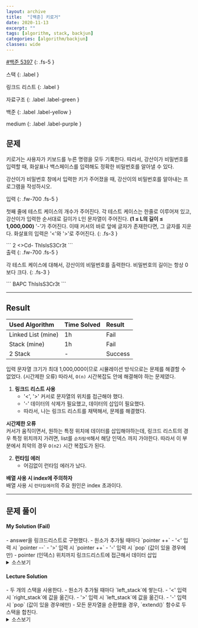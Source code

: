 ```yaml
---
layout: archive
title:  "[백준] 키로거"
date: 2020-11-13
excerpt: ""
tags: [algorithm, stack, backjun]
categories: [algorithm/backjun]
classes: wide
---
```


[#백준 5397](https://www.acmicpc.net/problem/5397)
{: .fs-5 }

<div class="code-example" markdown="1">
스택
{: .label }

링크드 리스트
{: .label }

자료구조
{: .label .label-green }

백준
{: .label .label-yellow }

medium
{: .label .label-purple }
</div>

<!--more-->


## 문제
키로거는 사용자가 키보드를 누른 명령을 모두 기록한다. 따라서, 강산이가 비밀번호를 입력할 때, 화살표나 백스페이스를 입력해도 정확한 비밀번호를 알아낼 수 있다.

강산이가 비밀번호 창에서 입력한 키가 주어졌을 때, 강산이의 비밀번호를 알아내는 프로그램을 작성하시오.

<div class="code-example" markdown="1">
입력
{: .fw-700 .fs-5 }

첫째 줄에 테스트 케이스의 개수가 주어진다. 각 테스트 케이스는 한줄로 이루어져 있고, 강산이가 입력한 순서대로 길이가 L인 문자열이 주어진다. **(1 ≤ L의 길이 ≤ 1,000,000)**
'-'가 주어진다. 이때 커서의 바로 앞에 글자가 존재한다면, 그 글자를 지운다. 화살표의 입력은 '<'와 '>'로 주어진다.
{: .fs-3 }
</div>
```
2
<<BP<A>>Cd-
ThIsIsS3Cr3t
```

<div class="code-example" markdown="1">
출력
{: .fw-700 .fs-5 }

각 테스트 케이스에 대해서, 강산이의 비밀번호를 출력한다. 비밀번호의 길이는 항상 0보다 크다.
{: .fs-3 }
</div>
```
BAPC
ThIsIsS3Cr3t
```

---
## Result

| Used Algorithm        | Time Solved          | Result |
|:-------------|:------------------|:------|
| Linked List (mine)           | 1h | <span class="text-red-200">Fail</span>|
| Stack (mine) | 1h   | <span class="text-red-200">Fail</span>  |
| 2 Stack | -   | <span class="text-green-200">Success</span>  |


입력 문자열 크기가 최대 1,000,000이므로 시뮬레이션 방식으로는 문제를 해결할 수 없었다. (시간제한 오류)
따라서, `O(n)` 시간복잡도 안에 해결해야 하는 문제였다.

1. **링크드 리스트 사용**
    - '<', '>' 커서로 문자열의 위치를 접근해야 했다.
    - '-' 데이터의 삭제가 필요했고, 데이터의 삽입이 필요했다.
    - 따라서, 나는 링크드 리스트를 채택해서, 문제를 해결했다.

**시간제한 오류** <br/>커서가 움직이면서, 원하는 특정 위치에 데이터를 삽입해야하는데, 링크드 리스트의 경우 특정 위치까지 가려면, list를 `순차탐색`해서 해당 인덱스 까지 가야한다. 따라서 이 부분에서 최악의 경우 `O(n2)` 시간 복잡도가 된다.

2. **런타임 에러**
    - 어김없이 런타임 에러가 났다.

**배열 사용 시 index에 주의하자** <br/> 배열 사용 시 `런타임에러`의 주요 원인은 index 초과이다.

---
## 문제 풀이

#### My Solution (Fail)

<div class="code-example" markdown="1">
- answer을 링크드리스트로 구현했다.
- 원소가 추가될 때마다 `pointer ++`
- '<' 입력 시 `pointer --`
- '>' 입력 시 `pointer ++`
- '-' 입력 시 `pop` (값이 있을 경우에만)
- pointer (인덱스) 위치까지 링크드리스트에 접근해서 데이터 삽입
    <details markdown="1">
    <summary>소스보기</summary>


    ``` python

    # 링크드 리스트 사용

    class Node:
        def __init__(self, data, next=None):
            self.data = data
            self.next = next


    class LinkedList:
        def __init__(self):
            self.head = None

            self.size = 0

        def add(self, data, index):
            if self.head is None:
                self.head = Node(data)
            else:
                node = self.head

                i = 1
                while i < index:
                    node = node.next
                    i += 1

                temp = node.next
                node.next = Node(data)
                node.next.next = temp

            self.size += 1

        def delete(self, index):
            node = self.head
            if node:  # 값이 있을 경우
                if index == 1:
                    temp = self.head
                    self.head = temp.next
                    del temp
                else:

                    i = 1
                    while i < index - 1:
                        node = node.next
                        i += 1

                    # node.next 가 삭제대상 노드
                    if node.next:
                        temp = node.next
                        node.next = temp.next
                        del temp
                    else:
                        node.next = None

            self.size -= 1

        def getSize(self):
            return self.size

        def print(self):
            node = self.head
            answer_list = list()
            while node:
                answer_list.append(node.data)
                node = node.next
            print(''.join(answer_list))


    def my_solution(pwd):
        pointer = 0

        answer = LinkedList()
        for i in range(len(pwd)):
            data = pwd[i]
            if data == '<':
                if pointer > 0:
                    pointer -= 1
            elif data == '>':
                if pointer < answer.getSize():
                    pointer += 1
            elif data == '-':
                if answer.head is not None:
                    answer.delete(pointer)
                    pointer -= 1
            else:
                answer.add(pwd[i], pointer)
                pointer += 1

        answer.print()

    ```
</div>

#### Lecture Solution

<div class="code-example" markdown="1">
- 두 개의 스택을 사용한다.
- 원소가 추가될 때마다 `left_stack`에 쌓는다.
- '<' 입력 시 `right_stack`에 값을 옮긴다.
- '>' 입력 시 `left_stack`에 값을 옮긴다.
- '-' 입력 시 `pop` (값이 있을 경우에만)
- 모든 문자열을 순환했을 경우, `extend()` 함수로 두 스택을 합친다.
    <details markdown="1">
    <summary>소스보기</summary>

    ``` python

    left_stack = []
    right_stack = []

    for i in pwd:
        if i == '-':
            if left_stack: # 런타임 에러 가능성 (배열)
                left_stack.pop()
        elif i == '<':
            if left_stack:
                right_stack.append(left_stack.pop())
        elif i == '>':
            if right_stack:
                left_stack.append(right_stack.pop())
        else:
            left_stack.append(i)

    left_stack.extend(reversed(right_stack))
    print(''.join(left_stack))

    ```
</div>
